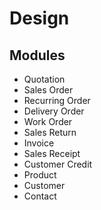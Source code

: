 # Design
## Modules
- Quotation
- Sales Order
- Recurring Order
- Delivery Order
- Work Order
- Sales Return
- Invoice
- Sales Receipt
- Customer Credit
- Product
- Customer
- Contact
